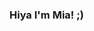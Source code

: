 ### Hiya I'm Mia! ;)
<!-- ![Anurag's GitHub stats](https://github-readme-stats.vercel.app/api?username=MiaJLee&show_icons=true&theme=dracula) -->


<!--
**MiaJLee/MiaJLee** is a ✨ _special_ ✨ repository because its `README.md` (this file) appears on your GitHub profile.

Here are some ideas to get you started:

- 🔭 I’m currently working on ...
- 🌱 I’m currently learning ...
- 👯 I’m looking to collaborate on ...
- 🤔 I’m looking for help with ...
- 💬 Ask me about ...
- 📫 How to reach me: ...
- 😄 Pronouns: ...
- ⚡ Fun fact: ...
-->
